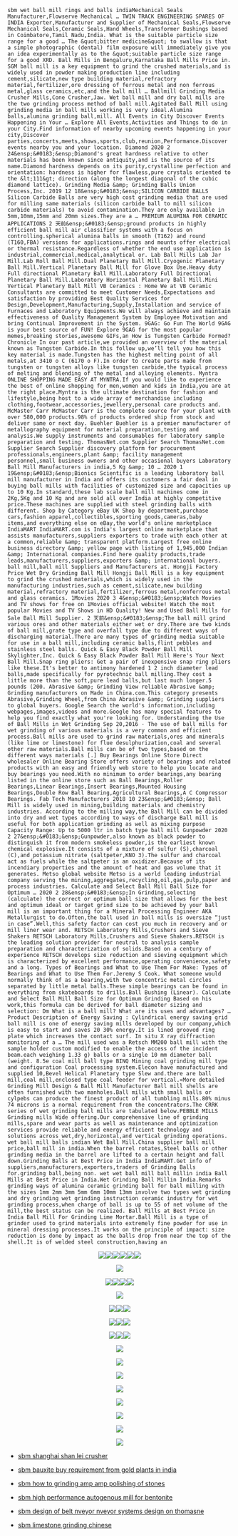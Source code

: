 ```
sbm wet ball mill rings and balls indiaMechanical Seals Manufacturer,Flowserve Mechanical … TWIN TRACK ENGINEERING SPARES OF INDIA Exporter,Manufacturer and Supplier of Mechanical Seals,Flowserve Mechanical Seals,Ceramic Seals,Hand Wheels,Transformer Bushings based in Coimbatore,Tamil Nadu,India. What is the suitable particle size range for a good … The &quot;bitter medicine&quot; to swallow is that a simple photographic (dental) film exposure will immediately give you an idea experimentally as to the &quot;suitable particle size range for a good XRD. Ball Mills in Bengaluru,Karnataka Ball Mills Price in. SGM ball mill is a key equipment to grind the crushed materials,and is widely used in powder making production line including cement,silicate,new type building material,refractory material,fertilizer,ore dressing of ferrous metal and non ferrous metal,glass ceramics,etc,and the ball mill … Ballmill Grinding Media Crusher Mills,Cone Crusher,Jaw. Wet ball mill and dry ball mills are the two grinding process method of ball mill.Agitated Ball Mill using grinding media in ball mills working is very ideal.Alumina balls,alumina grinding ball,mill. All Events in City Discover Events Happening in Your … Explore All Events,Activities and Things to do in your City.Find information of nearby upcoming events happening in your city,Discover parties,concerts,meets,shows,sports,club,reunion,Performance.Discover events nearby you and your location. Diamond 2020 2 24&ensp;&#0183;&ensp;Diamond's great hardness relative to other materials has been known since antiquity,and is the source of its name.Diamond hardness depends on its purity,crystalline perfection and orientation: hardness is higher for flawless,pure crystals oriented to the &lt;111&gt; direction (along the longest diagonal of the cubic diamond lattice). Grinding Media &amp; Grinding Balls Union Process,Inc. 2019 12 18&ensp;&#0183;&ensp;SILICON CARBIDE BALLS Silicon Carbide Balls are very high cost grinding media that are used for milling same materials (silicon carbide ball to mill silicon carbide materials) to avoid contamination.They are only available in 5mm,10mm,15mm and 20mm sizes.They are a … PREMIUM ALUMINA FOR CERAMIC APPLICATIONS 2 天前&ensp;&#0183;&ensp;ground products in highly efficient ball mill air classifier systems with a focus on controlling.spherical alumina balls in smooth (T162) and round (T160,FBA) versions for applications.rings and mounts offer electrical or thermal resistance.Regardless of whether the end use application is industrial,commercial,medical,analytical or. Lab Ball Mills Lab Jar Mill.Lab Roll Ball Mill.Dual Planetary Ball Mill.Cryogenic Planetary Ball Mill.Vertical Planetary Ball Mill for Glove Box Use.Heavy duty Full directional Planetary Ball Mill.Laboratory Full Directional Planetary Ball Mill.Laboratory Horizontal Planetary Ball Mill.Mini Vertical Planetary Ball Mill VB Ceramics : Home We at VB Ceramic Consultants are committed to meet Customer Needs,Expectations and satisfaction by providing Best Quality Services for Design,Development,Manufacturing,Supply,Installation and service of Furnaces and Laboratory Equipments.We will always achieve and maintain effectiveness of Quality Management System by Employee Motivation and bring Continual Improvement in the System. 9GAG: Go Fun The World 9GAG is your best source of FUN! Explore 9GAG for the most popular memes,breaking stories,awesome GIFs,an How is Tungsten Carbide Formed? Chronicle In our past article,we provided an overview of the material known as Tungsten Carbide.In this follow up,we’ll tell you how this key material is made.Tungsten has the highest melting point of all metals,at 3410 o C (6170 o F).In order to create parts made from tungsten or tungsten alloys like tungsten carbide,the typical process of melting and blending of the metal and alloying elements. Myntra ONLINE SHOPPING MADE EASY AT MYNTRA.If you would like to experience the best of online shopping for men,women and kids in India,you are at the right place.Myntra is the ultimate destination for fashion and lifestyle,being host to a wide array of merchandise including clothing,footwear,accessories,jewellery,personal care products and. McMaster Carr McMaster Carr is the complete source for your plant with over 580,000 products.98% of products ordered ship from stock and deliver same or next day. Buehler Buehler is a premier manufacturer of metallography equipment for material preparation,testing and analysis.We supply instruments and consumables for laboratory sample preparation and testing. ThomasNet.com Supplier Search ThomasNet.com Supplier Search Supplier discovery platform for procurement professionals,engineers,plant &amp; facility management personnel,small business owners and other occasional buyers Laboratory Ball Mill Manufacturers in india,5 Kg &amp; 10 … 2020 1 19&ensp;&#0183;&ensp;Bionics Scientific is a leading laboratory ball mill manufacturer in India and offers its customers a fair deal in buying ball mills with facilities of customized size and capacities up to 10 Kg.In standard,these lab scale ball mill machines come in 2Kg,5Kg and 10 Kg and are sold all over India at highly competitive price.These machines are supplied with steel grinding balls with different. Shop by Category eBay UK Shop by department,purchase cars,fashion apparel,collectibles,sporting goods,cameras,baby items,and everything else on eBay,the world's online marketplace IndiaMART IndiaMART.com is India's largest online marketplace that assists manufacturers,suppliers exporters to trade with each other at a common,reliable &amp; transparent platform.Largest free online business directory &amp; yellow page with listing of 1,945,000 Indian &amp; International companies.Find here quality products,trade leads,manufacturers,suppliers,exporters &amp; international buyers. ball mill,ball mill Suppliers and Manufacturers at. Hongji Factory Price Wet Dry Grinding Ball Mill Hongji Ball Mill is a key equipment to grind the crushed materials,which is widely used in the manufacturing industries,such as cement,silicate,new building material,refractory material,fertilizer,ferrous metal,nonferrous metal and glass ceramics. 1Movies 2020 3 4&ensp;&#0183;&ensp;Watch Movies and TV shows for free on 1Movies official website! Watch the most popular Movies and TV Shows in HD Quality! New and Used Ball Mills for Sale Ball Mill Supplier. 2 天前&ensp;&#0183;&ensp;The ball mill grind various ores and other materials either wet or dry.There are two kinds of ball mill,grate type and overfall type due to different ways of discharging material.There are many types of grinding media suitable for use in a ball mill,including ceramic balls,flint pebbles and stainless steel balls. Quick & Easy Black Powder Ball Mill Skylighter,Inc. Quick & Easy Black Powder Ball Mill Here's Your Next Ball Mill.Snap ring pliers: Get a pair of inexpensive snap ring pliers like these.It's better to antimony hardened 1 2 inch diameter lead balls,made specifically for pyrotechnic ball milling.They cost a little more than the soft,pure lead balls,but last much longer.5 pounds (200. Abrasive &amp; Grinding View reliable Abrasive &amp; Grinding manufacturers on Made in China.com.This category presents Abrasive,Grinding Wheel,from China Abrasive &amp; Grinding suppliers to global buyers. Google Search the world's information,including webpages,images,videos and more.Google has many special features to help you find exactly what you're looking for. Understanding the Use of Ball Mills in Wet Grinding Sep 20,2016 · The use of ball mills for wet grinding of various materials is a very common and efficient process.Ball mills are used to grind raw materials,ores and minerals (like lime or limestone) for flue desulphurization,coal and several other raw materials.Ball mills can be of two types,based on the different ways materials [.] Buy Bearings Online Store Direct wholesaler Online Bearing Store offers variety of bearings and related products with an easy and friendly web store to help you locate and buy bearings you need.With no minimum to order bearings,any bearing listed in the online store such as Ball Bearings,Roller Bearings,Linear Bearings,Insert Bearings,Mounted Housing Bearings,Double Row Ball Bearing,Agricultural Bearings,A C Compressor Bearings. Fab Tech Manufacturers 2018 10 23&ensp;&#0183;&ensp; Ball Mill is widely used in mining,building materials and chemistry industries. According to the milling way,the Ball Mill can be divided into dry and wet types according to ways of discharge Ball mill is useful for both application grinding as well as mixing purpose Capacity Range: Up to 5000 ltr in batch type ball mill Gunpowder 2020 2 27&ensp;&#0183;&ensp;Gunpowder,also known as black powder to distinguish it from modern smokeless powder,is the earliest known chemical explosive.It consists of a mixture of sulfur (S),charcoal (C),and potassium nitrate (saltpeter,KNO 3).The sulfur and charcoal act as fuels while the saltpeter is an oxidizer.Because of its incendiary properties and the amount of heat and gas volume that it generates. Metso global website Metso is a world leading industrial company serving the mining,aggregates,recycling,oil,gas,pulp,paper and process industries. Calculate and Select Ball Mill Ball Size for Optimum … 2020 2 28&ensp;&#0183;&ensp;In Grinding,selecting (calculate) the correct or optimum ball size that allows for the best and optimum ideal or target grind size to be achieved by your ball mill is an important thing for a Mineral Processing Engineer AKA Metallurgist to do.Often,the ball used in ball mills is oversize “just in case”.Well,this safety factor can cost you much in recovery and or mill liner wear and. RETSCH Laboratory Mills,Crushers and Sieve Shakers RETSCH Laboratory Mills,Crushers and Sieve Shakers.RETSCH is the leading solution provider for neutral to analysis sample preparation and characterization of solids.Based on a century of experience RETSCH develops size reduction and sieving equipment which is characterized by excellent performance,operating convenience,safety and a long. Types of Bearings and What to Use Them For Make: Types of Bearings and What to Use Them For.Jeremy S Cook. What someone would normally think of as a bearing,with two concentric metal circles separated by little metal balls.These simple bearings can be found in everything from skateboards to drills.Ball Bushing (Linear). Calculate and Select Ball Mill Ball Size for Optimum Grinding Based on his work,this formula can be derived for ball diameter sizing and selection: Dm What is a ball mill? What are its uses and advantages? … Product Description of Energy Saving : Cylindrical energy saving grid ball mill is one of energy saving mills developed by our company,which is easy to start and saves 20 30% energy.It is lined grooved ring plate which increases the contact surf. In situ X ray diffraction monitoring of a … The mill used was a Retsch MM200 ball mill with the sample holder custom modified to enable the access of the incident beam.each weighing 1.33 g) balls or a single 10 mm diameter ball (weight. 8.5e coal mill ball type BINQ Mining coal grinding mill type and configuration Coal processing system.Elecon have manufactured and supplied 10,Bevel Helical Planetary type Slew and.there are ball mill,coal mill,enclosed type coal feeder for vertical.»More detailed Grinding Mill Design & Ball Mill Manufacturer Ball mill shells are often furnished with two manholes.Ball mills with small balls or cylpebs can produce the finest product of all tumbling mills.80% minus 74 microns is a normal requirement from the concentrators.The CRRK series of wet grinding ball mills are tabulated below.PEBBLE MILLS Grinding mills Wide offering.Our comprehensive line of grinding mills,spare and wear parts as well as maintenance and optimization services provide reliable and energy efficient technology and solutions across wet,dry,horizontal,and vertical grinding operations. wet ball mill balls indian Wet Ball Mill.China supplier ball mill price,ball mill in india.When the barrel rotates,Steel balls or other grinding media in the barrel are lifted to a certain height and fall down.Grinding Balls at Best Price in India IndiaMART.Get info of suppliers,manufacturers,exporters,traders of Grinding Balls for.grinding ball,being non. wet wet ball mill ball millin india Ball Mills at Best Price in India.Wet Grinding Ball Millin India.Remarks grinding ways of alumina ceramic grinding ball for ball milling with the sizes 1mm 2mm 3mm 5mm 6mm 10mm 13mm involve two types wet grinding and dry grinding wet grinding instruction ceramic industry for wet grinding process,when charge of ball is up to 55 of net volume of the mill,the best status can be realized. Ball Mills at Best Price in India Ball Mill For Grinding Lime Mortar.Ball Mill is a type of grinder used to grind materials into extremely fine powder for use in mineral dressing processes.It works on the principle of impact: size reduction is done by impact as the balls drop from near the top of the shell.It is of welded steel construction,having an 
```

<div align="center">
  
<a rel="nofollow" href="https://m.shibang-china.com?f=github&k=sbm+wet+ball+mill+rings+and+balls+india"><img src="https://static.shibang-china.com/en/l.png"></a><img src="https://static.shibang-china.com/en/hw.png"><a rel="nofollow" href="https://m.shibang-china.com/product/?f=github&k=sbm+wet+ball+mill+rings+and+balls+india"><img src="https://static.shibang-china.com/en/p.png"></a><a rel="nofollow" href="https://m.shibang-china.com/cases/?f=github&k=sbm+wet+ball+mill+rings+and+balls+india"><img src="https://static.shibang-china.com/en/c.png"></a><a rel="nofollow" href="https://m.shibang-china.com/news/?f=github&k=sbm+wet+ball+mill+rings+and+balls+india"><img src="https://static.shibang-china.com/en/n.png"></a><a rel="nofollow" href="https://m.shibang-china.com?f=github&k=sbm+wet+ball+mill+rings+and+balls+india"><img src="https://static.shibang-china.com/en/m.png"></a>

<a rel="nofollow" href="https://m.shibang-china.com/product/?f=github&k=sbm+wet+ball+mill+rings+and+balls+india"><img src="https://static.shibang-china.com/en/b.jpg"></a>
  
<a rel="nofollow" href="https://m.shibang-china.com/solution-aggregate.html?f=github&k=sbm+wet+ball+mill+rings+and+balls+india"><img src="https://static.shibang-china.com/en/a.jpg"></a><a rel="nofollow" href="https://m.shibang-china.com/solution-mine.html?f=github&k=sbm+wet+ball+mill+rings+and+balls+india"><img src="https://static.shibang-china.com/en/m.jpg"></a><a rel="nofollow" href="https://m.shibang-china.com/solution-mill.html?f=github&k=sbm+wet+ball+mill+rings+and+balls+india"><img src="https://static.shibang-china.com/en/g.jpg"></a><a rel="nofollow" href="https://m.shibang-china.com/solution-epc.html?f=github&k=sbm+wet+ball+mill+rings+and+balls+india"><img src="https://static.shibang-china.com/en/e.jpg"></a>

<a rel="nofollow" href="https://m.shibang-china.com/product/?f=github&k=sbm+wet+ball+mill+rings+and+balls+india"><img src="https://static.shibang-china.com/en/a-p.png"></a>

<a rel="nofollow" href="https://m.shibang-china.com/product/crusher/c6x.html?f=github&k=sbm+wet+ball+mill+rings+and+balls+india"><img src="https://static.shibang-china.com/en/j.jpg"></a><a rel="nofollow" href="https://m.shibang-china.com/product/crusher/ci5x.html?f=github&k=sbm+wet+ball+mill+rings+and+balls+india"><img src="https://static.shibang-china.com/en/i.jpg"></a><a rel="nofollow" href="https://m.shibang-china.com/product/crusher/hst.html?f=github&k=sbm+wet+ball+mill+rings+and+balls+india"><img src="https://static.shibang-china.com/en/c.jpg"></a>

<a rel="nofollow" href="https://m.shibang-china.com/product/mill/mtw.html?f=github&k=sbm+wet+ball+mill+rings+and+balls+india"><img src="https://static.shibang-china.com/en/mtw.jpg"></a><a rel="nofollow" href="https://m.shibang-china.com/product/mill/scm.html?f=github&k=sbm+wet+ball+mill+rings+and+balls+india"><img src="https://static.shibang-china.com/en/scm.jpg"></a><a rel="nofollow" href="https://m.shibang-china.com/product/mill/lm.html?f=github&k=sbm+wet+ball+mill+rings+and+balls+india"><img src="https://static.shibang-china.com/en/lm.jpg"></a>

<a rel="nofollow" href="https://m.shibang-china.com/product/sand/vsi6x.html?f=github&k=sbm+wet+ball+mill+rings+and+balls+india"><img src="https://static.shibang-china.com/en/6x.jpg"></a><a rel="nofollow" href="https://m.shibang-china.com/product/sand/vu.html?f=github&k=sbm+wet+ball+mill+rings+and+balls+india"><img src="https://static.shibang-china.com/en/vu.jpg"></a><a rel="nofollow" href="https://m.shibang-china.com/product/mobile/klun.html?f=github&k=sbm+wet+ball+mill+rings+and+balls+india"><img src="https://static.shibang-china.com/en/k.jpg"></a>

<a rel="nofollow" href="https://m.shibang-china.com/cases/?f=github&k=sbm+wet+ball+mill+rings+and+balls+india"><img src="https://static.shibang-china.com/en/case.png"></a>

<a rel="nofollow" href="https://m.shibang-china.com/cases/aggregate/202.html?f=github&k=sbm+wet+ball+mill+rings+and+balls+india"><img src="https://static.shibang-china.com/en/c-1.jpg"></a>

<a rel="nofollow" href="https://m.shibang-china.com/cases/aggregate/203.html?f=github&k=sbm+wet+ball+mill+rings+and+balls+india"><img src="https://static.shibang-china.com/en/c-2.jpg"></a>

<a rel="nofollow" href="https://m.shibang-china.com/cases/mill/123.html?f=github&k=sbm+wet+ball+mill+rings+and+balls+india"><img src="https://static.shibang-china.com/en/c-3.jpg"></a>

<a rel="nofollow" href="https://m.shibang-china.com/contact_us.html?f=github&k=sbm+wet+ball+mill+rings+and+balls+india"><img src="https://static.shibang-china.com/en/contact.png"></a>

<a rel="nofollow" href="https://swt.shibang-china.com/?f=github&k=sbm+wet+ball+mill+rings+and+balls+india"><img src="https://static.shibang-china.com/en/chat.png"></a>

<a rel="nofollow" href="https://whatsapp.shibangsoft.com/WhatsApp.php?f=github&k=sbm+wet+ball+mill+rings+and+balls+india"><img src="https://static.shibang-china.com/en/whatsapp.png"></a>

<a rel="nofollow" href="https://m.shibang-china.com/?f=github&k=sbm+wet+ball+mill+rings+and+balls+india"><img src="https://static.shibang-china.com/en/website.png"></a>

</div>


* [sbm shanghai shan lei crusher](sbm%20shanghai%20shan%20lei%20crusher.md)

* [sbm bauxite buy requirement from gold plants in india](sbm%20bauxite%20buy%20requirement%20from%20gold%20plants%20in%20india.md)

* [sbm how to grinding amp amp polishing of stones](sbm%20how%20to%20grinding%20amp%20amp%20polishing%20of%20stones.md)

* [sbm high performance autogenous mill for bentonite](sbm%20high%20performance%20autogenous%20mill%20for%20bentonite.md)

* [sbm design of belt nveyor nveyor systems design on thomasne](sbm%20design%20of%20belt%20nveyor%20nveyor%20systems%20design%20on%20thomasne.md)

* [sbm limestone grinding chinese](sbm%20limestone%20grinding%20chinese.md)